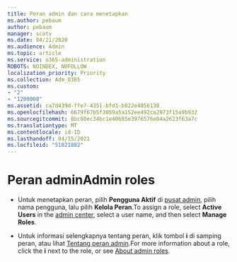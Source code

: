 ```yaml
---
title: Peran admin dan cara menetapkan
ms.author: pebaum
author: pebaum
manager: scotv
ms.date: 04/21/2020
ms.audience: Admin
ms.topic: article
ms.service: o365-administration
ROBOTS: NOINDEX, NOFOLLOW
localization_priority: Priority
ms.collection: Adm_O365
ms.custom:
- "2"
- "1200008"
ms.assetid: ca7d439d-ffe7-4351-bfd1-b022e4056138
ms.openlocfilehash: 6679f67b5f3059a5a152ee492ca2973f15a9b932
ms.sourcegitcommit: 8bc60ec34bc1e40685e3976576e04a2623f63a7c
ms.translationtype: MT
ms.contentlocale: id-ID
ms.lasthandoff: 04/15/2021
ms.locfileid: "51821882"
---
```

# <a name="admin-roles"></a><span data-ttu-id="abf7b-102">Peran admin</span><span class="sxs-lookup"><span data-stu-id="abf7b-102">Admin roles</span></span>

- <span data-ttu-id="abf7b-103">Untuk menetapkan peran, pilih **Pengguna Aktif** di [pusat admin](https://admin.microsoft.com/Adminportal/Home#/users), pilih nama pengguna, lalu pilih **Kelola Peran**.</span><span class="sxs-lookup"><span data-stu-id="abf7b-103">To assign a role, select **Active Users** in the [admin center](https://admin.microsoft.com/Adminportal/Home#/users), select a user name, and then select  **Manage Roles**.</span></span>

- <span data-ttu-id="abf7b-104">Untuk informasi selengkapnya tentang peran, klik tombol **i** di samping peran, atau lihat [Tentang peran admin](https://docs.microsoft.com/microsoft-365/admin/add-users/about-admin-roles).</span><span class="sxs-lookup"><span data-stu-id="abf7b-104">For more information about a role, click the **i** next to the role, or see [About admin roles](https://docs.microsoft.com/microsoft-365/admin/add-users/about-admin-roles).</span></span>